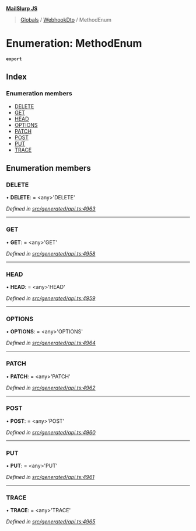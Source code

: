 **[MailSlurp JS](../README.md)**

> [Globals](../README.md) / [WebhookDto](../modules/webhookdto.md) / MethodEnum

# Enumeration: MethodEnum

**`export`** 

## Index

### Enumeration members

* [DELETE](webhookdto.methodenum.md#delete)
* [GET](webhookdto.methodenum.md#get)
* [HEAD](webhookdto.methodenum.md#head)
* [OPTIONS](webhookdto.methodenum.md#options)
* [PATCH](webhookdto.methodenum.md#patch)
* [POST](webhookdto.methodenum.md#post)
* [PUT](webhookdto.methodenum.md#put)
* [TRACE](webhookdto.methodenum.md#trace)

## Enumeration members

### DELETE

•  **DELETE**:  = \<any>'DELETE'

*Defined in [src/generated/api.ts:4963](https://github.com/mailslurp/mailslurp-client/blob/24bff2e/src/generated/api.ts#L4963)*

___

### GET

•  **GET**:  = \<any>'GET'

*Defined in [src/generated/api.ts:4958](https://github.com/mailslurp/mailslurp-client/blob/24bff2e/src/generated/api.ts#L4958)*

___

### HEAD

•  **HEAD**:  = \<any>'HEAD'

*Defined in [src/generated/api.ts:4959](https://github.com/mailslurp/mailslurp-client/blob/24bff2e/src/generated/api.ts#L4959)*

___

### OPTIONS

•  **OPTIONS**:  = \<any>'OPTIONS'

*Defined in [src/generated/api.ts:4964](https://github.com/mailslurp/mailslurp-client/blob/24bff2e/src/generated/api.ts#L4964)*

___

### PATCH

•  **PATCH**:  = \<any>'PATCH'

*Defined in [src/generated/api.ts:4962](https://github.com/mailslurp/mailslurp-client/blob/24bff2e/src/generated/api.ts#L4962)*

___

### POST

•  **POST**:  = \<any>'POST'

*Defined in [src/generated/api.ts:4960](https://github.com/mailslurp/mailslurp-client/blob/24bff2e/src/generated/api.ts#L4960)*

___

### PUT

•  **PUT**:  = \<any>'PUT'

*Defined in [src/generated/api.ts:4961](https://github.com/mailslurp/mailslurp-client/blob/24bff2e/src/generated/api.ts#L4961)*

___

### TRACE

•  **TRACE**:  = \<any>'TRACE'

*Defined in [src/generated/api.ts:4965](https://github.com/mailslurp/mailslurp-client/blob/24bff2e/src/generated/api.ts#L4965)*
